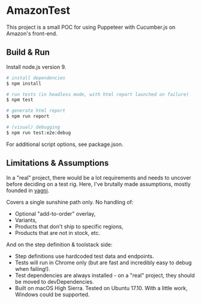 # AmazonTest

This project is a small POC for using Puppeteer with Cucumber.js on Amazon's front-end.

## Build & Run

Install node.js version 9.

``` bash
# install dependencies
$ npm install

# run tests (in headless mode, with html report launched on failure)
$ npm test

# generate html report
$ npm run report

# (visual) debugging
$ npm run test:e2e:debug
```

For additional script options, see package.json.

## Limitations & Assumptions

In a "real" project, there would be a lot requirements and needs to uncover before deciding on a test rig. Here, I've brutally made assumptions, mostly founded in [yagni](https://martinfowler.com/bliki/Yagni.html).

Covers a single sunshine path only. No handling of:
- Optional "add-to-order" overlay,
- Variants,
- Products that don't ship to specific regions,
- Products that are not in stock,
etc. 

And on the step definition & toolstack side:
- Step definitions use hardcoded test data and endpoints.
- Tests will run in Chrome only (but are fast and incredibly easy to debug when failing!).
- Test dependencies are always installed - on a "real" project, they should be moved to devDependencies.
- Built on macOS High Sierra. Tested on Ubuntu 17.10. With a little work, Windows could be supported.
